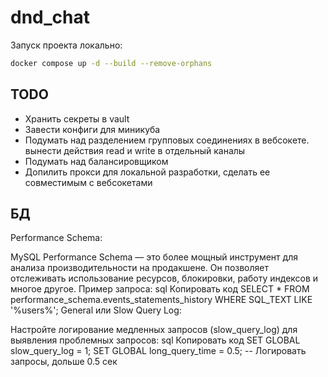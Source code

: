 # dnd_chat

Запуск проекта локально:

```bash
docker compose up -d --build --remove-orphans
```

## TODO
- Хранить секреты в vault
- Завести конфиги для миникуба
- Подумать над разделением групповых соединениях в вебсокете. вынести действия read и write в отдельный каналы
- Подумать над балансировщиком
- Допилить прокси для локальной разработки, сделать ее совместимым с вебсокетами

## БД
Performance Schema:

MySQL Performance Schema — это более мощный инструмент для анализа производительности на продакшене. Он позволяет отслеживать использование ресурсов, блокировки, работу индексов и многое другое.
Пример запроса:
sql
Копировать код
SELECT * FROM performance_schema.events_statements_history WHERE SQL_TEXT LIKE '%users%';
General или Slow Query Log:

Настройте логирование медленных запросов (slow_query_log) для выявления проблемных запросов:
sql
Копировать код
SET GLOBAL slow_query_log = 1;
SET GLOBAL long_query_time = 0.5; -- Логировать запросы, дольше 0.5 сек
